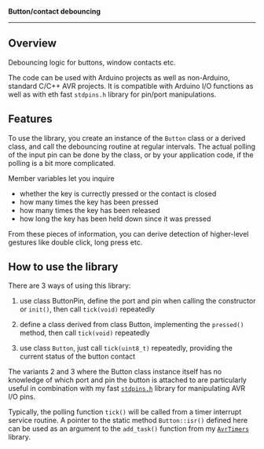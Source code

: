 **Button/contact debouncing**

-----

## Overview

Debouncing logic for buttons, window contacts etc.

The code can be used with Arduino projects as well as non-Arduino, standard C/C++ AVR projects. It is compatible with Arduino I/O functions as well as with eth fast `stdpins.h` library for pin/port manipulations.

## Features

To use the library, you create an instance of the `Button` class or a derived class, and call the debouncing routine at regular intervals. The actual polling of the input pin can be done by the class, or by your application code, if the polling is a bit more complicated.

Member variables let you inquire
- whether the key is currectly pressed or the contact is closed
- how many times the key has been pressed
- how many times the key has been released
- how long the key has been held down since it was pressed

From these pieces of information, you can derive detection of higher-level gestures like double click, long press etc.

## How to use the library

 There are 3 ways of using this library:

1. use class ButtonPin, define the port and pin when calling the constructor or `init()`, then call `tick(void)` repeatedly

2. define a class derived from class Button, implementing the `pressed()` method, then call `tick(void)` repeatedly

3. use class `Button`, just call `tick(uint8_t)` repeatedly, providing the current status of the button contact

The variants 2 and 3 where the Button class instance itself has no knowledge of which port and pin the button is attached to are particularly useful in combination with my fast [`stdpins.h`](https://github.com/requireiot/stdpins) library for manipulating AVR I/O pins.

Typically, the polling function `tick()` will be called from a timer interrupt service routine. A pointer to the static method `Button::isr()` defined here can be used as an argument to the `add_task()` function from my [`AvrTimers`](https://github.com/requireiot/AvrTimers) library.
